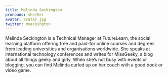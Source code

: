 ```yaml
---
title: Melinda Seckington
pronouns: she/her
avatar: avatar.jpg
twitter: mseckington
---
```


Melinda Seckington is a Technical Manager at FutureLearn, the social learning platform offering free and paid-for online courses and degrees from leading universities and organisations worldwide. She speaks at international technology conferences and writes for MissGeeky, a blog about all things geeky and girly. When she’s not busy with events or blogging, you can find Melinda curled up on her couch with a good book or video game.
